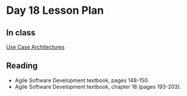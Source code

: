 # Day 18 Lesson Plan

## In class

[Use Case Architectures](../activities/activity9-1useCaseArchitecture.md)

## Reading

- Agile Software Development textbook, pages 148-150.
- Agile Software Development textbook, chapter 18 (pages 193-203).
